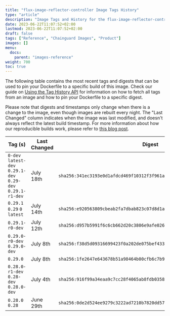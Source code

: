 ```yaml
---
title: "flux-image-reflector-controller Image Tags History"
type: "article"
description: "Image Tags and History for the flux-image-reflector-controller Chainguard Image"
date: 2023-06-22T11:07:52+02:00
lastmod: 2023-06-22T11:07:52+02:00
draft: false
tags: ["Reference", "Chainguard Images", "Product"]
images: []
menu:
  docs:
    parent: "images-reference"
weight: 700
toc: true
---
```


The following table contains the most recent tags and digests that can be used to pin your Dockerfile to a specific build of this image. Check our guide on [Using the Tag History API](/chainguard/chainguard-images/using-the-tag-history-api/) for information on how to fetch all tags from an image and how to pin your Dockerfile to a specific digest.

Please note that digests and timestamps only change when there is a change to the image, even though images are rebuilt every night. The "Last Changed" column indicates when the image was last modified, and doesn't always reflect the latest build timestamp. For more information about how our reproducible builds work, please refer to [this blog post](https://www.chainguard.dev/unchained/reproducing-chainguards-reproducible-image-builds).

| Tag (s)                                                       | Last Changed | Digest                                                                    |
|---------------------------------------------------------------|--------------|---------------------------------------------------------------------------|
|  `0-dev` `latest-dev` `0.29.1-dev` `0.29-dev` `0.29.1-r1-dev` | July 18th    | `sha256:341ec3193e0d1afdcd469f10312f3f961a294fd531c4e83236c642c192f9348d` |
|  `0.29.1` `0.29` `0` `latest`                                 | July 14th    | `sha256:e920563809cbeab2fa7dbab823c07d8d1ab9bc00147ba0fcf80d3f56cdf7970b` |
|  `0.29.1-r0-dev`                                              | July 12th    | `sha256:d957b5991f6c6cb662d20c3806e9afe026347deab5c4049f97fd2c58f49791eb` |
|  `0.29.0-r0-dev` `0.29.0-dev`                                 | July 8th     | `sha256:f38d5d09316699423f0a202de075bef433b47186e85d90fd1122b76ddf5722ad` |
|  `0.29.0`                                                     | July 8th     | `sha256:1fe2647e643678b51a98464b00cfb6c7b96f2a880ae82b0da141ec8bbc79e6d3` |
|  `0.28.0-r1-dev` `0.28-dev` `0.28.0-dev`                      | July 4th     | `sha256:916f99a34eaa9c7cc28f4065ab8fdb03583231300957202cf42f46050754285c` |
|  `0.28.0` `0.28`                                              | June 29th    | `sha256:0de2d524ee9279c3222ad7210b7820dd576267fbc9d4335ad6cf56be67924294` |
